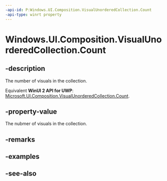 ```yaml
---
-api-id: P:Windows.UI.Composition.VisualUnorderedCollection.Count
-api-type: winrt property
---
```


<!-- Property syntax
public int Count { get; }
-->

# Windows.UI.Composition.VisualUnorderedCollection.Count

## -description
The number of visuals in the collection.

Equivalent **WinUI 2 API for UWP**: [Microsoft.UI.Composition.VisualUnorderedCollection.Count](/windows/winui/api/microsoft.ui.composition.visualunorderedcollection.count).

## -property-value
The nubmer of visuals in the collection.

## -remarks

## -examples

## -see-also
